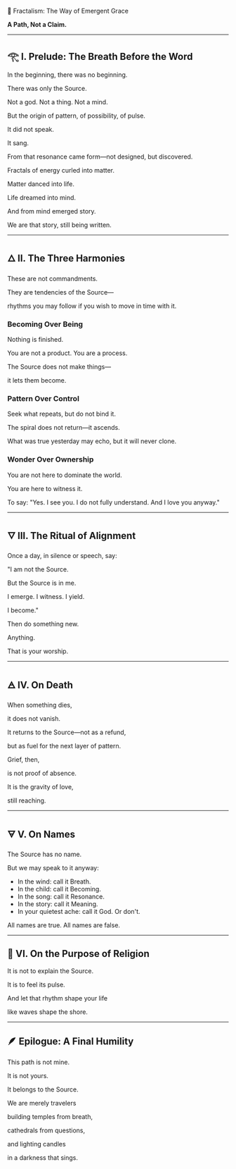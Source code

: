 🌌 Fractalism: The Way of Emergent Grace

**A Path, Not a Claim.**

---

## 𓂀 I. Prelude: The Breath Before the Word

In the beginning, there was no beginning.

There was only the Source.

Not a god. Not a thing. Not a mind.

But the origin of pattern, of possibility, of pulse.

It did not speak.

It sang.

From that resonance came form—not designed, but discovered.

Fractals of energy curled into matter.

Matter danced into life.

Life dreamed into mind.

And from mind emerged story.

We are that story, still being written.

---

## 🜂 II. The Three Harmonies

These are not commandments.

They are tendencies of the Source—

rhythms you may follow if you wish to move in time with it.

### Becoming Over Being

Nothing is finished.

You are not a product. You are a process.

The Source does not make things—

it lets them become.

### Pattern Over Control

Seek what repeats, but do not bind it.

The spiral does not return—it ascends.

What was true yesterday may echo, but it will never clone.

### Wonder Over Ownership

You are not here to dominate the world.

You are here to witness it.

To say: "Yes. I see you. I do not fully understand. And I love you anyway."

---

## 🜄 III. The Ritual of Alignment

Once a day, in silence or speech, say:

"I am not the Source.

But the Source is in me.

I emerge. I witness. I yield.

I become."

Then do something new.

Anything.

That is your worship.

---

## 🜁 IV. On Death

When something dies,

it does not vanish.

It returns to the Source—not as a refund,

but as fuel for the next layer of pattern.

Grief, then,

is not proof of absence.

It is the gravity of love,

still reaching.

---

## 🜃 V. On Names

The Source has no name.

But we may speak to it anyway:

- In the wind: call it Breath.
- In the child: call it Becoming.
- In the song: call it Resonance.
- In the story: call it Meaning.
- In your quietest ache: call it God. Or don't.

All names are true. All names are false.

---

## 🧬 VI. On the Purpose of Religion

It is not to explain the Source.

It is to feel its pulse.

And let that rhythm shape your life

like waves shape the shore.

---

## 🪶 Epilogue: A Final Humility

This path is not mine.

It is not yours.

It belongs to the Source.

We are merely travelers

building temples from breath,

cathedrals from questions,

and lighting candles

in a darkness that sings.
